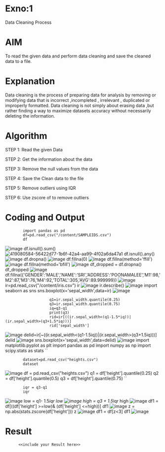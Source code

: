 # Exno:1
Data Cleaning Process

# AIM
To read the given data and perform data cleaning and save the cleaned data to a file.

# Explanation
Data cleaning is the process of preparing data for analysis by removing or modifying data that is incorrect ,incompleted , irrelevant , duplicated or improperly formatted. Data cleaning is not simply about erasing data ,but rather finding a way to maximize datasets accuracy without necessarily deleting the information.

# Algorithm
STEP 1: Read the given Data

STEP 2: Get the information about the data

STEP 3: Remove the null values from the data

STEP 4: Save the Clean data to the file

STEP 5: Remove outliers using IQR

STEP 6: Use zscore of to remove outliers

# Coding and Output
            import pandas as pd
            df=pd.read_csv("/content/SAMPLEIDS.csv")
            df
![image](https://github.com/user-attachments/assets/668af798-483a-4078-b77e-fc02bc6f6333)
            df.isnull().sum()
![419080584-56422d77-1b6f-42a4-aa99-4f02a6da47a1](https://github.com/user-attachments/assets/afcae269-76ff-4167-b21e-8573eea545d5)
            df.isnull().any()<br>
![image](https://github.com/user-attachments/assets/5e1b9f5c-e9fa-4b0f-a54b-f64871db2a8d)
            df.dropna()
![image](https://github.com/user-attachments/assets/d1dd9286-d86e-48e9-80b2-8377386a05ba)
            df.fillna(0)
![image](https://github.com/user-attachments/assets/964d98b3-4c8f-4579-ae40-a8b8d1058e36)
            df.fillna(method='ffill')
![image](https://github.com/user-attachments/assets/5e7635d4-832e-4d8f-b104-196e552ac4d5)
            df.fillna(method='bfill')
![image](https://github.com/user-attachments/assets/66935750-4de7-48c8-ad8b-9fdb783eac31)
            df_dropped = df.dropna()
            df_dropped
![image](https://github.com/user-attachments/assets/db139d77-e358-4787-94cd-8e6041e2353e)
            df.fillna({'GENDER':'MALE','NAME':'SRI','ADDRESS':'POONAMALEE','M1':98,'M2':87,'M3':76,'M4':92,'TOTAL':305,'AVG':89.999999})
![image](https://github.com/user-attachments/assets/be8c41bb-bd1d-4356-bcf8-c7f1ab19ac04)
            ir=pd.read_csv("/content/iris.csv")
            ir
![image](https://github.com/user-attachments/assets/7ac44d83-56e3-4f07-99a8-388491324c4f)
            ir.describe()
![image](https://github.com/user-attachments/assets/c8719509-dc8c-4970-a584-d1ab13cae2d8)
            import seaborn as sns
            sns.boxplot(x='sepal_width',data=ir)
![image](https://github.com/user-attachments/assets/51ae5209-d8ba-4b5a-8dbb-b9744fd1c765)

                        q1=ir.sepal_width.quantile(0.25)
                        q3=ir.sepal_width.quantile(0.75)
                        iq=q3-q1
                        print(q3)
                        rid=ir[((ir.sepal_width<(q1-1.5*iq))|(ir.sepal_width>(q3+1.5*iq)))]
                        rid['sepal_width']
                        
![image](https://github.com/user-attachments/assets/53c8963d-07e9-4040-8235-ef29222daf1d)
            delid=ir[~((ir.sepal_width<(q1-1.5iq))|(ir.sepal_width>(q3+1.5iq)))] delid
![image](https://github.com/user-attachments/assets/84ff41eb-1143-494c-af13-ec0a69e2d87b)
            sns.boxplot(x='sepal_width',data=delid)
![image](https://github.com/user-attachments/assets/3a89a905-f64b-477e-96ec-bc37c9fae52f)
            import matplotlib.pyplot as plt
            import pandas as pd
            import numpy as np
            import scipy.stats as stats
            ``
            
            dataset=pd.read_csv("heights.csv")
            dataset
![image](https://github.com/user-attachments/assets/e686d2a6-dbe8-4610-bfd4-8453e65ab565)
            df = pd.read_csv("heights.csv")
            q1 = df['height'].quantile(0.25)
            q2 = df['height'].quantile(0.5)
            q3 = df['height'].quantile(0.75)
            ``
            
            iqr = q3-q1
            iqr
![image](https://github.com/user-attachments/assets/7ccc53d1-6e48-4798-b9d5-443a7c532e79)
            low = q1- 1.5*iqr
            low
![image](https://github.com/user-attachments/assets/797ad9fa-9167-4dbb-a3a9-0ae986f70cac)
            high = q3 + 1.5*iqr
            high
![image](https://github.com/user-attachments/assets/ecd4b83b-f15c-4170-a1d5-ae325e2f7f4c)
            df1 = df[((df['height'] >=low)& (df['height'] <=high))]
            df1
![image](https://github.com/user-attachments/assets/35d7a404-a363-4835-8664-0a8a1e7164af)
            z = np.abs(stats.zscore(df['height']))
            z
![image](https://github.com/user-attachments/assets/0d2330dc-63df-4cab-877c-fad486cae9ab)
            df1 = df[z<3]
            df1
![image](https://github.com/user-attachments/assets/7502b321-528f-4392-9a0a-cf7fbcbf0bc0)




# Result
          <<include your Result here>>
